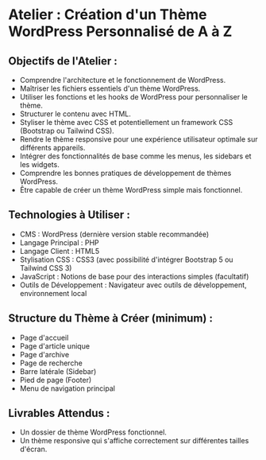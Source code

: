 ﻿
# Atelier : Création d'un Thème WordPress Personnalisé de A à Z

## Objectifs de l'Atelier :
- Comprendre l'architecture et le fonctionnement de WordPress.
- Maîtriser les fichiers essentiels d'un thème WordPress.
- Utiliser les fonctions et les hooks de WordPress pour personnaliser le thème.
- Structurer le contenu avec HTML.
- Styliser le thème avec CSS et potentiellement un framework CSS (Bootstrap ou Tailwind CSS).
- Rendre le thème responsive pour une expérience utilisateur optimale sur différents appareils.
- Intégrer des fonctionnalités de base comme les menus, les sidebars et les widgets.
- Comprendre les bonnes pratiques de développement de thèmes WordPress.
- Être capable de créer un thème WordPress simple mais fonctionnel.

## Technologies à Utiliser :
- CMS : WordPress (dernière version stable recommandée)
- Langage Principal : PHP
- Langage Client : HTML5
- Stylisation CSS : CSS3 (avec possibilité d'intégrer Bootstrap 5 ou Tailwind CSS 3)
- JavaScript : Notions de base pour des interactions simples (facultatif)
- Outils de Développement : Navigateur avec outils de développement, environnement local

## Structure du Thème à Créer (minimum) :
- Page d'accueil
- Page d'article unique
- Page d'archive
- Page de recherche
- Barre latérale (Sidebar)
- Pied de page (Footer)
- Menu de navigation principal


## Livrables Attendus :
- Un dossier de thème WordPress fonctionnel.
- Un thème responsive qui s'affiche correctement sur différentes tailles d'écran.
